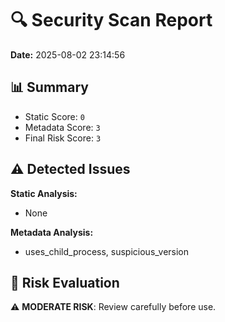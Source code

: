 # 🔍 Security Scan Report
**Date:** 2025-08-02 23:14:56

## 📊 Summary
- Static Score: `0`
- Metadata Score: `3`
- Final Risk Score: `3`

## ⚠️ Detected Issues
**Static Analysis:**
- None

**Metadata Analysis:**
- uses_child_process, suspicious_version

## 🧠 Risk Evaluation
⚠️ **MODERATE RISK**: Review carefully before use.